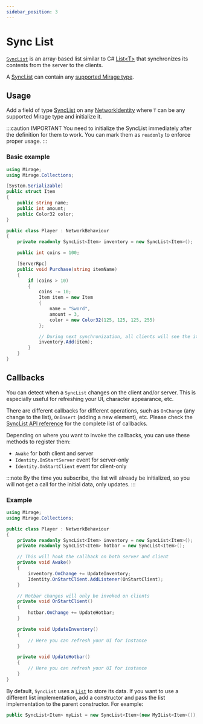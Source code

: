 ```yaml
---
sidebar_position: 3
---
```

# Sync List
[`SyncList`](/docs/reference/Mirage.Collections/SyncList-1) is an array-based list similar to C\# [List<T\>](https://docs.microsoft.com/en-us/dotnet/api/system.collections.generic.list-1?view=netstandard-2.0) that synchronizes its contents from the server to the clients.

A [SyncList](/docs/reference/Mirage.Collections/SyncList-1) can contain any [supported Mirage type](/docs/guides/data-types).

## Usage
Add a field of type [SyncList](/docs/reference/Mirage.Collections/SyncList-1) on any [NetworkIdentity](/docs/reference/Mirage/NetworkIdentity) where `T` can be any supported Mirage type and initialize it.

:::caution IMPORTANT
You need to initialize the SyncList immediately after the definition for them to work. You can mark them as `readonly` to enforce proper usage.
:::

### Basic example
```cs
using Mirage;
using Mirage.Collections;

[System.Serializable]
public struct Item
{
    public string name;
    public int amount;
    public Color32 color;
}

public class Player : NetworkBehaviour
{
    private readonly SyncList<Item> inventory = new SyncList<Item>();

    public int coins = 100;

    [ServerRpc]
    public void Purchase(string itemName)
    {
        if (coins > 10)
        {
            coins -= 10;
            Item item = new Item
            {
                name = "Sword",
                amount = 3,
                color = new Color32(125, 125, 125, 255)
            };

            // During next synchronization, all clients will see the item
            inventory.Add(item);
        }
    }
}
```

## Callbacks
You can detect when a `SyncList` changes on the client and/or server. This is especially useful for refreshing your UI, character appearance, etc.

There are different callbacks for different operations, such as `OnChange` (any change to the list), `OnInsert` (adding a new element), etc. Please check the [SyncList API reference](/docs/reference/Mirage.Collections/SyncList-1) for the complete list of callbacks.

Depending on where you want to invoke the callbacks, you can use these methods to register them:
- `Awake` for both client and server
- `Identity.OnStartServer` event for server-only
- `Identity.OnStartClient` event for client-only

:::note
By the time you subscribe, the list will already be initialized, so you will not get a call for the initial data, only updates.
:::

### Example
```cs
using Mirage;
using Mirage.Collections;

public class Player : NetworkBehaviour 
{
    private readonly SyncList<Item> inventory = new SyncList<Item>();
    private readonly SyncList<Item> hotbar = new SyncList<Item>();

    // This will hook the callback on both server and client
    private void Awake()
    {
        inventory.OnChange += UpdateInventory;
        Identity.OnStartClient.AddListener(OnStartClient);
    }

    // Hotbar changes will only be invoked on clients
    private void OnStartClient() 
    {
        hotbar.OnChange += UpdateHotbar;
    }

    private void UpdateInventory()
    {
        // Here you can refresh your UI for instance
    }

    private void UpdateHotbar()
    {
        // Here you can refresh your UI for instance
    }
}
```

By default, `SyncList` uses a [`List`](https://docs.microsoft.com/en-us/dotnet/api/system.collections.generic.list-1?view=netstandard-2.0) to store its data. If you want to use a different list implementation, add a constructor and pass the list implementation to the parent constructor. For example:

```cs
public SyncList<Item> myList = new SyncList<Item>(new MyIList<Item>());
```